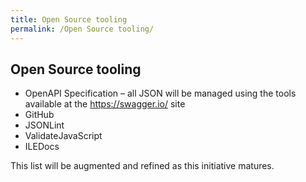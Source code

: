 ```yaml
---
title: Open Source tooling
permalink: /Open Source tooling/
---
```


## Open Source tooling

- OpenAPI Specification – all JSON will be managed using the tools available at the https://swagger.io/ site
- GitHub
- JSONLint
- ValidateJavaScript
- ILEDocs

This list will be augmented and refined as this initiative matures.